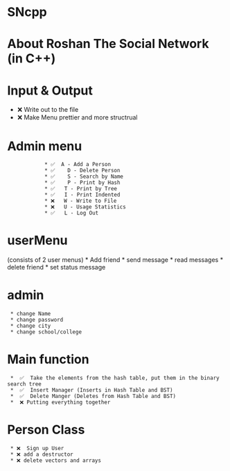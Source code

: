 # SNcpp

# About Roshan The Social Network (in C++)
# Input & Output
  * ❌ Write out to the file
  * ❌ Make Menu prettier and more structrual  
  
 # Admin menu
                * ✅  A - Add a Person       
                * ✅    D - Delete Person     
                * ✅    S - Search by Name     
                * ✅    P - Print by Hash     
                * ✅   T - Print by Tree     
                * ✅   I - Print Indented    
                * ❌   W - Write to File      
                * ❌   U - Usage Statistics  
                * ✅   L - Log Out           
                
                
  # userMenu
  (consists of 2 user menus)
     * Add friend
     * send message 
     * read messages
     * delete friend 
     * set status message
     
  # admin 
     * change Name
     * change password
     * change city
     * change school/college
  
# Main function
     *  ✅  Take the elements from the hash table, put them in the binary search tree
     *  ✅  Insert Manager (Inserts in Hash Table and BST)
     *  ✅  Delete Manger (Deletes from Hash Table and BST)
     *  ❌ Putting everything together
      
      
# Person Class
     * ❌  Sign up User 
     * ❌ add a destructor 
     * ❌ delete vectors and arrays
